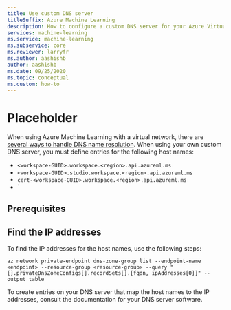 ```yaml
---
title: Use custom DNS server
titleSuffix: Azure Machine Learning
description: How to configure a custom DNS server for your Azure Virtual Network to resolve Azure Machine Learning hosts.
services: machine-learning
ms.service: machine-learning
ms.subservice: core
ms.reviewer: larryfr
ms.author: aashishb
author: aashishb
ms.date: 09/25/2020
ms.topic: conceptual
ms.custom: how-to
---
```


# Placeholder

When using Azure Machine Learning with a virtual network, there are [several ways to handle DNS name resolution](https://docs.microsoft.com/en-us/azure/virtual-network/virtual-networks-name-resolution-for-vms-and-role-instances). When using your own custom DNS server, you must define entries for the following host names:

* `<workspace-GUID>.workspace.<region>.api.azureml.ms`
* `<workspace-GUID>.studio.workspace.<region>.api.azureml.ms`
* `cert-<workspace-GUID>.workspace.<region>.api.azureml.ms`
* `

## Prerequisites

## Find the IP addresses

To find the IP addresses for the host names, use the following steps:

```azurecli
az network private-endpoint dns-zone-group list --endpoint-name <endpoint> --resource-group <resource-group> --query "[].privateDnsZoneConfigs[].recordSets[].[fqdn, ipAddresses[0]]" --output table
```

To create entries on your DNS server that map the host names to the IP addresses, consult the documentation for your DNS server software.